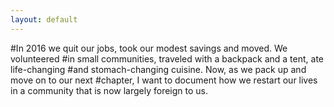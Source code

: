 ```yaml
---
layout: default
---
```

#In 2016 we quit our jobs, took our modest savings and moved. We volunteered 
#in small communities, traveled with a backpack and a tent, ate life-changing 
#and stomach-changing cuisine. Now, as we pack up and move on to our next 
#chapter, I want to document how we restart our lives in a community that is now largely foreign to us.
